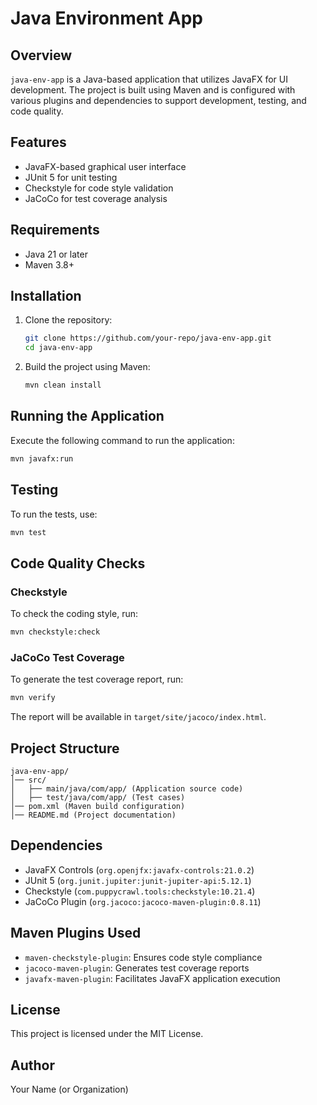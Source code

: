 # Java Environment App

## Overview
`java-env-app` is a Java-based application that utilizes JavaFX for UI development. The project is built using Maven and is configured with various plugins and dependencies to support development, testing, and code quality.

## Features
- JavaFX-based graphical user interface
- JUnit 5 for unit testing
- Checkstyle for code style validation
- JaCoCo for test coverage analysis

## Requirements
- Java 21 or later
- Maven 3.8+

## Installation
1. Clone the repository:
   ```sh
   git clone https://github.com/your-repo/java-env-app.git
   cd java-env-app
   ```
2. Build the project using Maven:
   ```sh
   mvn clean install
   ```

## Running the Application
Execute the following command to run the application:
```sh
mvn javafx:run
```

## Testing
To run the tests, use:
```sh
mvn test
```

## Code Quality Checks
### Checkstyle
To check the coding style, run:
```sh
mvn checkstyle:check
```

### JaCoCo Test Coverage
To generate the test coverage report, run:
```sh
mvn verify
```
The report will be available in `target/site/jacoco/index.html`.

## Project Structure
```
java-env-app/
│── src/
│   ├── main/java/com/app/ (Application source code)
│   ├── test/java/com/app/ (Test cases)
│── pom.xml (Maven build configuration)
│── README.md (Project documentation)
```

## Dependencies
- JavaFX Controls (`org.openjfx:javafx-controls:21.0.2`)
- JUnit 5 (`org.junit.jupiter:junit-jupiter-api:5.12.1`)
- Checkstyle (`com.puppycrawl.tools:checkstyle:10.21.4`)
- JaCoCo Plugin (`org.jacoco:jacoco-maven-plugin:0.8.11`)

## Maven Plugins Used
- `maven-checkstyle-plugin`: Ensures code style compliance
- `jacoco-maven-plugin`: Generates test coverage reports
- `javafx-maven-plugin`: Facilitates JavaFX application execution

## License
This project is licensed under the MIT License.

## Author
Your Name (or Organization)

